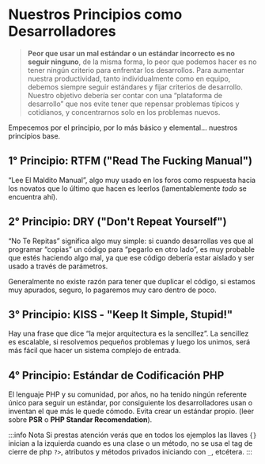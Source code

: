 # Nuestros Principios como Desarrolladores

>**Peor que usar un mal estándar o un estándar incorrecto es no seguir ninguno**, de la misma forma, lo peor que podemos hacer es no tener ningún criterio para enfrentar los desarrollos. Para aumentar nuestra productividad, tanto individualmente como en equipo, debemos siempre seguir estándares y fijar criterios de desarrollo. Nuestro objetivo debería ser contar con una “plataforma de desarrollo” que nos evite tener que repensar problemas típicos y cotidianos, y concentrarnos solo en los problemas nuevos.

Empecemos por el principio, por lo más básico y elemental... nuestros principios base.

## 1° Principio: RTFM ("Read The Fucking Manual")

“Lee El Maldito Manual”, algo muy usado en los foros como respuesta hacia los novatos que lo último que hacen es leerlos (lamentablemente *todo* se encuentra ahí).

## 2° Principio: DRY ("Don't Repeat Yourself")

“No Te Repitas” significa algo muy simple: si cuando desarrollas ves que al programar “copias” un código para “pegarlo en otro lado”, es muy probable que estés haciendo algo mal, ya que ese código debería estar aislado y ser usado a través de parámetros.

Generalmente no existe razón para tener que duplicar el código, si estamos muy apurados, seguro, lo pagaremos muy caro dentro de poco.

## 3° Principio: KISS - "Keep It Simple, Stupid!"

Hay una frase que dice “la mejor arquitectura es la sencillez”. La sencillez es escalable, si resolvemos pequeños problemas y luego los unimos, será más fácil que hacer un sistema complejo de entrada.

## 4° Principio: Estándar de Codificación PHP

El lenguaje PHP y su comunidad, por años, no ha tenido ningún referente único para seguir un estándar, por consiguiente los desarrolladores usan o inventan el que más le quede cómodo. Evita crear un estándar propio. (leer sobre **PSR** o **PHP Standar Recomendation**).

:::info Nota
Si prestas atención verás que en todos los ejemplos las llaves `{}` inician a la izquierda cuando es una clase o un método, no se usa el tag de cierre de php `?>`, atributos y métodos privados iniciando con `_`, etcétera.
:::
